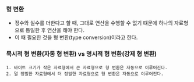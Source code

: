 ### 형 변환
- 정수와 실수를 더한다고 할 때, 그대로 연산을 수행할 수 없기 떄문에 하나의 자료형으로 통일한 후 연산을 해야 한다.
- 이 때 필요한 것을 형 변환(type conversion)이라고 한다.
### 묵시적 형 변환(자동 형 변환) vs 명시적 형 변환(강제 형 변환)
	1. 바이트 크기가 작은 자료형에서 큰 자료형으로 형 변환은 자동으로 이루어진다.
	2. 덜 정밀한 자료형에서 더 정밀한 자료형으로 형 변환은 자동으로 이루어진다.